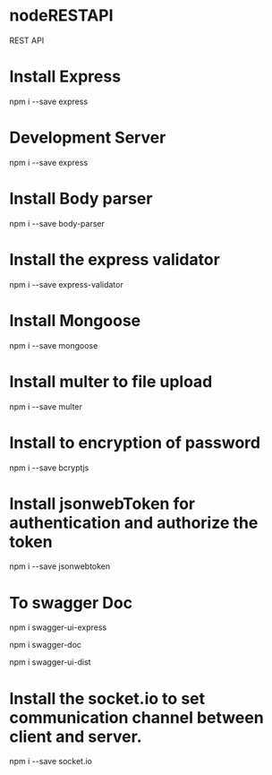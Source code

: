 # nodeRESTAPI
REST API
# Install Express
npm i --save express

# Development Server 

npm i --save express

# Install Body parser
npm i --save body-parser

# Install the express validator

 npm i --save express-validator

 # Install Mongoose

 npm i --save mongoose

 # Install multer to file upload

 npm i --save multer

 # Install  to encryption of password

 npm i --save bcryptjs

 # Install jsonwebToken for authentication and authorize the token

 npm i --save jsonwebtoken

 # To swagger Doc
 npm i swagger-ui-express

 npm i swagger-doc
 
 npm i swagger-ui-dist

 # Install the socket.io to set communication channel between client and server.

 npm i --save socket.io

